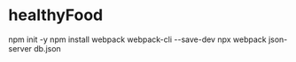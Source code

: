 # healthyFood
npm init -y
npm install webpack webpack-cli --save-dev
npx webpack
json-server db.json
